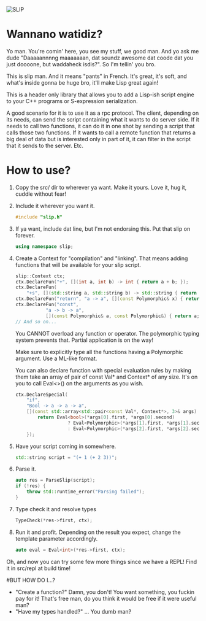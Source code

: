 ![SLIP](https://raw.githubusercontent.com/Vermeille/slip/master/slip.jpg)

# Wannano watidiz?

Yo man. You're comin' here, you see my stuff, we good man. And yo ask me dude
"Daaaaannnng maaaaaaan, dat soundz awesome dat coode dat you just doooone, but
waddaheck isdis?". So I'm tellin' you bro.

This is slip man. And it means "pants" in French. It's great, it's soft, and
what's inside gonna be huge bro, it'll make Lisp great again!

This is a header only library that allows you to add a Lisp-ish script engine
to your C++ programs or S-expression serialization.

A good scenario for it is to use it as a rpc protocol. The client, depending on
its needs, can send the script containing what it wants to do server side. If
it needs to call two functions, it can do it in one shot by sending a script
that calls those two functions. If it wants to call a remote function that
returns a big deal of data but is interested only in part of it, it can filter
in the script that it sends to the server. Etc.


# How to use?

1. Copy the src/ dir to wherever ya want. Make it yours. Love it, hug it,
   cuddle without fear!

2. Include it wherever you want it.

    ```c++
    #include "slip.h"
    ```

3. If ya want, include dat line, but I'm not endorsing this. Put that slip
   on forever.

    ```c++
    using namespace slip;
    ```

4. Create a Context for "compilation" and "linking". That means adding
   functions that will be available for your slip script.

    ```c++
    slip::Context ctx;
    ctx.DeclareFun("+", [](int a, int b) -> int { return a + b; });
    ctx.DeclareFun(
        "+s", [](std::string a, std::string b) -> std::string { return a + b; });
    ctx.DeclareFun("return", "a -> a", [](const Polymorphic& x) { return x; });
    ctx.DeclareFun("const",
               "a -> b -> a",
               [](const Polymorphic& a, const Polymorphic&) { return a; });
    // And so on...
    ```

    You CANNOT overload any function or operator. The polymorphic typing system
    prevents that. Partial application is on the way!

    Make sure to explicitly type all the functions having a Polymorphic
    argument. Use a ML-like format.

    You can also declare function with special evaluation rules by making them
    take an array of pair of const Val* and Context* of any size. It's on you
    to call Eval<>() on the arguments as you wish.

    ```c++
    ctx.DeclareSpecial(
        "if",
        "Bool -> a -> a -> a",
        [](const std::array<std::pair<const Val*, Context*>, 3>& args) {
            return Eval<bool>(*args[0].first, *args[0].second)
                       ? Eval<Polymorphic>(*args[1].first, *args[1].second)
                       : Eval<Polymorphic>(*args[2].first, *args[2].second);
        });
    ```

5. Have your script coming in somewhere.

    ```c++
    std::string script = "(+ 1 (+ 2 3))";
    ```

6. Parse it.

    ```c++
    auto res = ParseSlip(script);
    if (!res) {
        throw std::runtime_error("Parsing failed");
    }
    ```

7. Type check it and resolve types

    ```c++
    TypeCheck(*res->first, ctx);
    ```

8. Run it and profit. Depending on the result you expect, change the
   template parameter accordingly.

    ```c++
    auto eval = Eval<int>(*res->first, ctx);
    ```

Oh, and now you can try some few more things since we have a REPL! Find it in
src/repl at build time!


#BUT HOW DO I...?

* "Create a function?" Damn, you don't! You want something, you fuckin pay for
  it! That's free man, do you think it would be free if it were useful man?
* "Have my types handled?" ... You dumb man?
